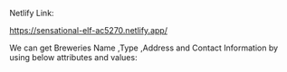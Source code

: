 Netlify Link:

https://sensational-elf-ac5270.netlify.app/

We can get Breweries Name ,Type ,Address and Contact Information by using below attributes and values:

